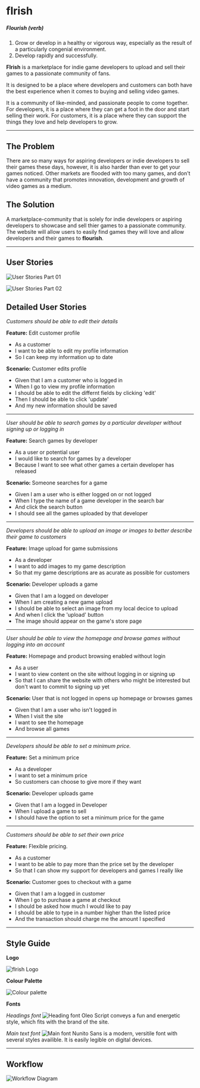# flrish
##### Flourish (verb)
  1. Grow or develop in a healthy or vigorous way, especially as the result of a particularly congenial environment.
  2. Develop rapidly and successfully.

**Flrish** is a marketplace for indie game developers to upload and sell their games to a passionate community of fans. 

It is designed to be a place where developers and customers can both have the best experience when it comes to buying and selling video games.

It is a community of like-minded, and passionate people to come together. For developers, it is a place where they can get a foot in the door and start selling their work. For customers, it is a place where they can support the things they love and help developers to grow.

---

## The Problem

There are so many ways for aspiring developers or indie developers to sell their games these days, however, it is also harder than ever to get your games noticed. Other markets are flooded with too many games, and don't have a community that promotes innovation, development and growth of video games as a medium. 

## The Solution

A marketplace-community that is solely for indie developers or aspiring developers to showcase and sell thier games to a passionate community. The website will allow users to easily find games they will love and allow developers and their games to **flourish**.

---

## User Stories

![User Stories Part 01](./user-story-01.png)

![User Stories Part 02](./user-story-02.png)


## Detailed User Stories

*Customers should be able to edit their details*

**Feature:** Edit customer profile

* As a customer
* I want to be able to edit my profile information
* So I can keep my information up to date

**Scenario:** Customer edits profile

* Given that I am a customer who is logged in
* When I go to view my profile information
* I should be able to edit the differnt fields by clicking 'edit'
* Then I should be able to click 'update'
* And my new information should be saved

---

*User should be able to search games by a particular developer without signing up or logging in*

**Feature:** Search games by developer

* As a user or potential user
* I would like to search for games by a developer
* Because I want to see what other games a certain developer has released

**Scenario:** Someone searches for a game

* Given I am a user who is either logged on or not logged
* When I type the name of a game developer in the search bar
* And click the search button
* I should see all the games uploaded by that developer

---

*Developers should be able to upload an image or images to better describe their game to customers*

**Feature:** Image upload for game submissions

* As a developer
* I want to add images to my game description
* So that my game descriptions are as acurate as possible for customers

**Scenario:** Developer uploads a game

* Given that I am a logged on developer
* When I am creating a new game upload
* I should be able to select an image from my local decice to upload
* And when I click the 'upload' button
* The image should appear on the game's store page

---

*User should be able to view the homepage and browse games without logging into an account*

**Feature:** Homepage and product browsing enabled without login

* As a user
* I want to view content on the site without logging in or signing up
* So that I can share the website with others who might be interested but don't want to commit to signing up yet

**Scenario:** User that is not logged in opens up homepage or browses games

* Given that I am a user who isn't logged in
* When I visit the site
* I want to see the homepage
* And browse all games

---

*Developers should be able to set a minimum price.*

**Feature:** Set a minimum price

* As a developer
* I want to set a minimum price
* So customers can choose to give more if they want

**Scenario:** Developer uploads game

* Given that I am a logged in Developer
* When I upload a game to sell
* I should have the option to set a minimum price for the game

---

*Customers should be able to set their own price*

**Feature:** Flexible pricing.

* As a customer
* I want to be able to pay more than the price set by the developer
* So that I can show my support for developers and games I really like

**Scenario:** Customer goes to checkout with a game

* Given that I am a logged in customer
* When I go to purchase a game at checkout
* I should be asked how much I would like to pay
* I should be able to type in a number higher than the listed price
* And the transaction should charge me the amount I specified

---

## Style Guide

**Logo**

![flrish Logo](./flrish-logo.png)

**Colour Palette**

![Colour palette](./flrish-colour-palette.png)

**Fonts**

*Headings font* 
![Heading font](./flrish-headings.png)
Oleo Script conveys a fun and energetic style, which fits with the brand of the site.


*Main text font*
![Main font](./flrish-main.png)
Nunito Sans is a modern, versitile font with several styles availible. It is easily legible on digital devices.

___

## Workflow

![Workflow Diagram](./flrish-workflow.png)